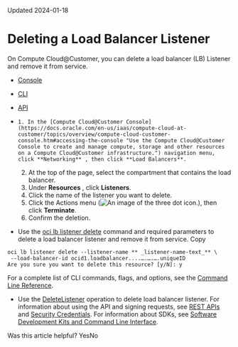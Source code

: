 Updated 2024-01-18
# Deleting a Load Balancer Listener
On Compute Cloud@Customer, you can delete a load balancer (LB) Listener and remove it from service.
  * [Console](https://docs.oracle.com/en-us/iaas/compute-cloud-at-customer/topics/lbaas/deleting-a-load-balancer-listener.htm)
  * [CLI](https://docs.oracle.com/en-us/iaas/compute-cloud-at-customer/topics/lbaas/deleting-a-load-balancer-listener.htm)
  * [API](https://docs.oracle.com/en-us/iaas/compute-cloud-at-customer/topics/lbaas/deleting-a-load-balancer-listener.htm)


  *     1. In the [Compute Cloud@Customer Console](https://docs.oracle.com/en-us/iaas/compute-cloud-at-customer/topics/overview/compute-cloud-customer-console.htm#accessing-the-console "Use the Compute Cloud@Customer Console to create and manage compute, storage and other resources on a Compute Cloud@Customer infrastructure.") navigation menu, click **Networking** , then click **Load Balancers**.
    2. At the top of the page, select the compartment that contains the load balancer.
    3. Under **Resources** , click **Listeners**.
    4. Click the name of the listener you want to delete. 
    5. Click the Actions menu (![An image of the three dot icon.](https://docs.oracle.com/en-us/iaas/compute-cloud-at-customer/images/three-dots.png)), then click **Terminate**.
    6. Confirm the deletion.
  * Use the [oci lb listener delete](https://docs.oracle.com/iaas/tools/oci-cli/latest/oci_cli_docs/cmdref/lb/listener/delete.html) command and required parameters to delete a load balancer listener and remove it from service.
Copy
```
oci lb listener delete --listener-name ** _listener-name-text_** \
 --load-balancer-id ocid1.loadbalancer....….….….uniqueID 
Are you sure you want to delete this resource? [y/N]: y
```

For a complete list of CLI commands, flags, and options, see the [Command Line Reference](https://docs.oracle.com/iaas/tools/oci-cli/latest/oci_cli_docs/index.html).
  * Use the [DeleteListener](https://docs.oracle.com/iaas/api/#/en/loadbalancer/latest/Listener/DeleteListener) operation to delete load balancer listener.
For information about using the API and signing requests, see [REST APIs](https://docs.oracle.com/iaas/Content/API/Concepts/usingapi.htm#REST_APIs) and [Security Credentials](https://docs.oracle.com/iaas/Content/General/Concepts/credentials.htm). For information about SDKs, see [Software Development Kits and Command Line Interface](https://docs.oracle.com/iaas/Content/API/Concepts/sdks.htm#Software_Development_Kits_and_Command_Line_Interface).


Was this article helpful?
YesNo

